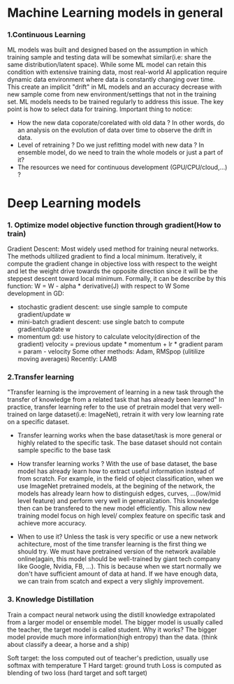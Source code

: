 
# Machine Learning models in general
### 1.Continuous Learning
ML models was built and designed based on the assumption in which training sample and testing data will be somewhat similar(i.e: share the same distribution/latent space). While some ML model can retain this condition with extensive training data, most real-world AI application require dynamic data environment where data is constantly changing over time. This create an implicit "drift" in ML models and an accuracy decrease with new sample come from new environment/settings that not in the training set. 
ML models needs to be trained regularly to address this issue. 
The key point is how to select data for training. Important thing to notice:
- How the new data coporate/corelated with old data ? In other words, do an analysis on the evolution of data over time to observe the drift in data.
- Level of retraining ? Do we just refitting model with new data ? In ensemble model, do we need to train the whole models or just a part of it?
- The resources we need for continuous development (GPU/CPU/cloud,...) ? 

# Deep Learning models
### 1. Optimize model objective function through gradient(How to train)
Gradient Descent: Most widely used method for training neural networks. The methods ultilized gradient to find a local minimum. Iteratively, it compute the gradient change in objective loss with respect to the weight and let the weight drive towards the opposite direction since it will be the steppest descent toward local minimum. Formally, it can be describe by this function: 
W = W - alpha * derivative(J) with respect to W
Some development in GD:
- stochastic gradient descent: use single sample to compute gradient/update w
- mini-batch gradient descent: use single batch to compute gradient/update w
- momentum gd: use history to calculate velocity(direction of the gradient)
velocity = previous update * momentum + lr * gradient
param = param - velocity 
Some other methods: Adam, RMSpop (ulitilize moving averages)
Recently: LAMB

### 2.Transfer learning
"Transfer learning is the improvement of learning in a new task through the transfer of knowledge from a related task that has already been learned"
In practice, transfer learning refer to the use of pretrain model that very well-trained on large dataset(i.e: ImageNet), retrain it with very low learning rate on a specific dataset.  
- Transfer learning works when the base dataset/task is more general or highly related to the specific task. The base dataset should not contain sample specific to the base task
- How transfer learning works ? 
With the use of base dataset, the base model has already learn how to extract useful information instead of from scratch. For example, in the field of object classification, when we use ImageNet pretrained models, at the begining of the network, the models has already learn how to distinguish edges, curves, ...(low/mid level feature) and perform very well in generalization. This knowledge then can be transfered to the new model efficiently. This allow new training model focus on high level/ complex feature on specific task and achieve more accuracy.

- When to use it?
Unless the task is very specific or use a new network achitecture, most of the time transfer learning is the first thing we should try. We must have pretrained version of the network available online(again, this model should be well-trained by giant tech company like Google, Nvidia, FB, ...). This is because when we start normally we don't have sufficient amount of data at hand. If we have enough data, we can train from scatch and expect a very slighly improvement.

### 3. Knowledge Distillation

Train a compact neural network using the distill knowledge extrapolated from a larger model or ensemble model. 
The bigger model is usually called the teacher, the target model is called student.
Why it works? The bigger model provide much more information(high entropy) than the data. (think about classify a deear, a horse and a ship)

Soft target: the loss computed out of teacher's prediction, usually use softmax with temperature T
Hard target: ground truth
Loss is computed as blending of two loss (hard target and soft target)